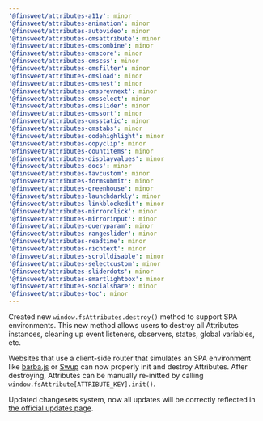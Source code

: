 ```yaml
---
'@finsweet/attributes-a11y': minor
'@finsweet/attributes-animation': minor
'@finsweet/attributes-autovideo': minor
'@finsweet/attributes-cmsattribute': minor
'@finsweet/attributes-cmscombine': minor
'@finsweet/attributes-cmscore': minor
'@finsweet/attributes-cmscss': minor
'@finsweet/attributes-cmsfilter': minor
'@finsweet/attributes-cmsload': minor
'@finsweet/attributes-cmsnest': minor
'@finsweet/attributes-cmsprevnext': minor
'@finsweet/attributes-cmsselect': minor
'@finsweet/attributes-cmsslider': minor
'@finsweet/attributes-cmssort': minor
'@finsweet/attributes-cmsstatic': minor
'@finsweet/attributes-cmstabs': minor
'@finsweet/attributes-codehighlight': minor
'@finsweet/attributes-copyclip': minor
'@finsweet/attributes-countitems': minor
'@finsweet/attributes-displayvalues': minor
'@finsweet/attributes-docs': minor
'@finsweet/attributes-favcustom': minor
'@finsweet/attributes-formsubmit': minor
'@finsweet/attributes-greenhouse': minor
'@finsweet/attributes-launchdarkly': minor
'@finsweet/attributes-linkblockedit': minor
'@finsweet/attributes-mirrorclick': minor
'@finsweet/attributes-mirrorinput': minor
'@finsweet/attributes-queryparam': minor
'@finsweet/attributes-rangeslider': minor
'@finsweet/attributes-readtime': minor
'@finsweet/attributes-richtext': minor
'@finsweet/attributes-scrolldisable': minor
'@finsweet/attributes-selectcustom': minor
'@finsweet/attributes-sliderdots': minor
'@finsweet/attributes-smartlightbox': minor
'@finsweet/attributes-socialshare': minor
'@finsweet/attributes-toc': minor
---
```


Created new `window.fsAttributes.destroy()` method to support SPA environments.
This new method allows users to destroy all Attributes instances, cleaning up event listeners, observers, states, global variables, etc.

Websites that use a client-side router that simulates an SPA environment like [barba.js](https://barba.js.org/) or [Swup](https://swup.js.org/) can now properly init and destroy Attributes.
After destroying, Attributes can be manually re-initted by calling `window.fsAttribute[ATTRIBUTE_KEY].init()`.

Updated changesets system, now all updates will be correctly reflected in [the official updates page](https://www.finsweet.com/attributes/updates).

